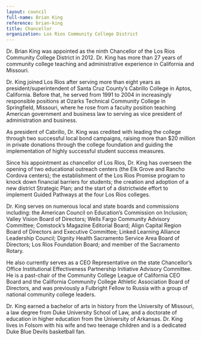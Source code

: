 ```yaml
---
layout: council
full-name: Brian King
reference: brian-king
title: Chancellor
organization: Los Rios Community College District
---
```


<p>Dr. Brian King was appointed as the ninth Chancellor of the Los Rios Community College District in 2012. Dr. King has more than 27 years of community college teaching and administrative experience in California and Missouri.</p>
<p>Dr. King joined Los Rios after serving more than eight years as president/superintendent of Santa Cruz County’s Cabrillo College in Aptos, California. Before that, he served from 1991 to 2004 in increasingly responsible positions at Ozarks Technical Community College in Springfield, Missouri, where he rose from a faculty position teaching American government and business law to serving as vice president of administration and business.</p>
<p>As president of Cabrillo, Dr. King was credited with leading the college through two successful local bond campaigns, raising more than $20 million in private donations through the college foundation and guiding the implementation of highly successful student success measures.</p>
<p>Since his appointment as chancellor of Los Rios, Dr. King has overseen the opening of two educational outreach centers (the Elk Grove and Rancho Cordova centers); the establishment of the Los Rios Promise program to knock down financial barriers for students; the creation and adoption of a new district Strategic Plan; and the start of a districtwide effort to implement Guided Pathways at the four Los Rios colleges.</p>
<p>Dr. King serves on numerous local and state boards and commissions including: the American Council on Education’s Commission on Inclusion; Valley Vision Board of Directors; Wells Fargo Community Advisory Committee; Comstock’s Magazine Editorial Board; Align Capital Region Board of Directors and Executive Committee; Linked Learning Alliance Leadership Council; Dignity Health Sacramento Service Area Board of Directors; Los Rios Foundation Board; and member of the Sacramento Rotary.</p>
<p>He also currently serves as a CEO Representative on the state Chancellor’s Office Institutional Effectiveness Partnership Initiative Advisory Committee. He is a past-chair of the Community College League of California CEO Board and the California Community College Athletic Association Board of Directors, and was previously a Fulbright Fellow to Russia with a group of national community college leaders.</p>
<p>Dr. King earned a bachelor of arts in history from the University of Missouri, a law degree from Duke University School of Law, and a doctorate of education in higher education from the University of Arkansas. Dr. King lives in Folsom with his wife and two teenage children and is a dedicated Duke Blue Devils basketball fan.</p>
